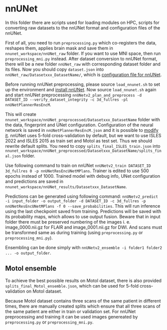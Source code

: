 # nnUNet
In this folder there are scripts used for loading modules on HPC, scripts for converting raw datasets to the nnUNet format and configuration files of the nnUNet.

First of all, you need to run `preprocessing.py` which co-registers the data, reshapes them, applies brain mask and save them in `nnunet_workspace/nnUNet_raw` folder. If you want to use MNI space, then run `preprocessing_mni.py` instead. After dataset conversion to nnUNet format, there will be a new folder `nnUNet_raw` with corresponding dataset folder and its files. Now you should copy `dataset.json` into `nnUNet_raw/Datasetxxx_DatasetName/`, which is [configuration file for nnUNet](https://github.com/MIC-DKFZ/nnUNet/blob/master/documentation/dataset_format.md#datasetjson).

Before running nnUNet preprocessing, please source `load_nnunet.sh` to set up the environment and [install nnUNet](https://github.com/MIC-DKFZ/nnUNet/blob/master/documentation/installation_instructions.md). Now source `load_nnunet.sh` again and start nnUNet preprocessing `nnUNetv2_plan_and_preprocess -d DATASET_ID --verify_dataset_integrity -c 3d_fullres -pl nnUNetPlannerResEncM`.

This will create `nnunet_workspace/nnUNet_preprocessed/Datasetxxx_DatasetName` folder with the data, fingerprint and UNet configuration. Configuration of the neural network is saved in `nnUNetPlannerResEncM.json` and it is possible to [modify it](https://github.com/MIC-DKFZ/nnUNet/blob/master/documentation/explanation_plans_files.md). nnUNet uses 5-fold cross-validation by default, but we want to use ISLES 2022 and ISLES 2015 as train set and Motol as test set. Thus we should rewrite default splits. You need to copy `splits_final_ISLES_train.json` into `nnunet_workspace/nnUNet_preprocessed/Datasetxxx_DatasetName/splits_final.json` folder.

Use following command to train on nnUNet `nnUNetv2_train DATASET_ID 3d_fullres 0 -p nnUNetResEncUNetMPlans`. Trainer is edited to use 500 epochs instead of 1000. Trained model with debug info, UNet configuration and predictions are saved in `nnunet_workspace/nnUNet_results/Datasetxxx_DatasetName`.

Predictions can be generated using following command: `nnUNetv2_predict -i input_folder -o output_folder -d DATASET_ID -c 3d_fullres -p nnUNetResEncUNetMPlans -f 0 --save_probabilities`. This will run inference using the last checkpoint saved from training. Predictions will be saved with its probability maps, which allows to use output fusion. Beware that in input folder there must be preserved numbering of the images i. e. image_0000.nii.gz for FLAIR and image_0001.nii.gz for DWI. And scans must be transformed same as during training (using `preprocessing.py` or `preprocessing_mni.py`).

Ensembling can be done simply with `nnUNetv2_ensemble -i folder1 folder2 ... -o output_folder`.

## Motol ensemble
To achieve the best possible results on Motol dataset, there is also provided `splits_final_Motol_ensemble.json`, which can be used for 5-fold cross-validation on Motol dataset.

Because Motol dataset contains three scans of the same patient in different times, there are manually created splits which ensure that all three scans of the same patient are either in train or validation set. For nnUNet preprocessing and training it can be used images genereated by `preprocessing.py` or `preprocessing_mni.py`.